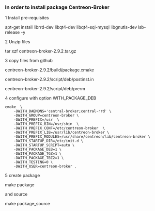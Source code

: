 ### In order to install package Centreon-Broker

1 Install pre-requisites

apt-get install librrd-dev libqt4-dev libqt4-sql-mysql libgnutls-dev lsb-release -y

2 Unzip files

tar xzf centreon-broker-2.9.2.tar.gz

3 copy files from github

centreon-broker-2.9.2/build/package.cmake

centreon-broker-2.9.2/script/deb/postinst.in

centreon-broker-2.9.2/script/deb/prerm

4 configure with option WITH_PACKAGE_DEB

```
cmake  \
    -DWITH_DAEMONS='central-broker;central-rrd' \
    -DWITH_GROUP=centreon-broker \
    -DWITH_PREFIX=/usr  \
    -DWITH_PREFIX_BIN=/usr/sbin  \
    -DWITH_PREFIX_CONF=/etc/centreon-broker  \
    -DWITH_PREFIX_LIB=/usr/lib/centreon-broker \
    -DWITH_PREFIX_MODULES=/usr/share/centreon/lib/centreon-broker \
    -DWITH_STARTUP_DIR=/etc/init.d \
    -DWITH_STARTUP_SCRIPT=auto \
    -DWITH_PACKAGE_DEB=1 \
    -DWITH_PACKAGE_TGZ=1 \
    -DWITH_PACKAGE_TBZ2=1 \
    -DWITH_TESTING=0 \
    -DWITH_USER=centreon-broker .

````

5 create package

make package

and source

make package_source


